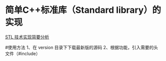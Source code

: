 简单C++标准库（Standard library）的实现
==========================
[STL 技术实现简要分析](http://blog.csdn.net/chengonghao/article/category/6216131 "CSDN")

#使用方法
  1、在 version 目录下下载最新版的源码
  2、根据功能，引入需要的头文件（#include）
